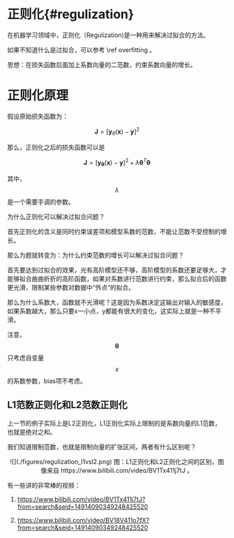 正则化{#regulization}
====================

在机器学习领域中，正则化（Regulization)是一种用来解决过拟合的方法。

如果不知道什么是过拟合，可以参考 \ref overfitting 。

思想：在损失函数后面加上系数向量的二范数，约束系数向量的增长。

# 正则化原理
假设原始损失函数为：

$$
    \boldsymbol{J} = [\boldsymbol{y}_{\theta}(\boldsymbol{x}) - \boldsymbol{y}]^2
$$

那么，正则化之后的损失函数可以是

$$
    \boldsymbol{J} = [\boldsymbol{y}_{\boldsymbol{\theta}}(\boldsymbol{x}) - \boldsymbol{y}]^2 + \lambda \boldsymbol{\theta}^T \boldsymbol{\theta}
$$

其中， $$ \lambda $$ 是一个需要手调的参数。

为什么正则化可以解决过拟合问题？

首先正则化的含义是同时约束误差项和模型系数的范数，不能让范数不受控制的增长。

那么为题就转变为：为什么约束范数的增长可以解决过拟合问题？

首先要达到过拟合的效果，光有高阶模型还不够，高阶模型的系数还要足够大，才能够拟合曲曲折折的高阶函数，如果对系数进行范数进行约束，那么拟合后的函数更光滑，限制某些参数对数据中“外点”的拟合。

那么为什么系数大，函数就不光滑呢？这是因为系数决定这输出对输入的敏感度，如果系数越大，那么只要x一小点，y都能有很大的变化，这实际上就是一种不平滑。

注意，$$ \boldsymbol{\theta} $$只考虑自变量 $$ x $$的系数参数，bias项不考虑。

## L1范数正则化和L2范数正则化

上一节的例子实际上是L2正则化，L1正则化实际上限制的是系数向量的L1范数，也就是绝对之和。

我们知道限制范数，也就是限制向量的扩张区间，两者有什么区别呢？

<center>
![](./figures/regulization_l1vsl2.png)
图：L1正则化和L2正则化之间的区别，图像来自 https://www.bilibili.com/video/BV1Tx411j7tJ  。
</center>

有一些讲的非常棒的视频：

1. https://www.bilibili.com/video/BV1Tx411j7tJ?from=search&seid=14914090349248425520

2. https://www.bilibili.com/video/BV18V411o7fX?from=search&seid=14914090349248425520